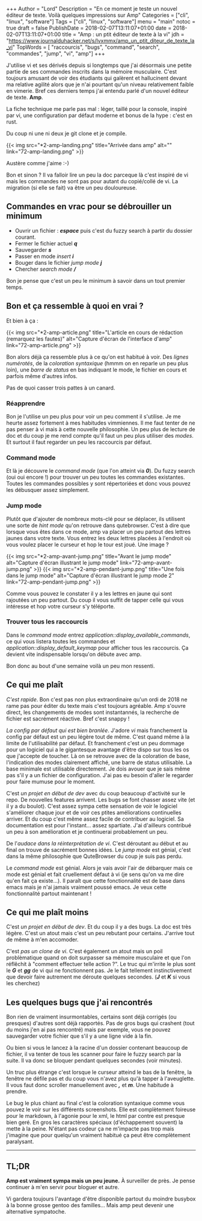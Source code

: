 +++
Author = "Lord"
Description = "En ce moment je teste un nouvel éditeur de texte. Voilà quelques impressions sur Amp"
Categories = ["cli", "linux", "software"]
Tags = ["cli", "linux", "software"]
menu = "main"
notoc = true
draft = false
PublishDate = 2018-02-07T13:11:07+01:00
date = 2018-02-07T13:11:07+01:00
title = "Amp : un ptit éditeur de texte à la vi"
jdh = "https://www.journalduhacker.net/s/lvxmmx/amp_un_ptit_diteur_de_texte_la_vi"
TopWords = [  "raccourcis", "bugs", "command", "search", "commandes", "jump", "vi", "amp"]
+++

J'utilise vi et ses dérivés depuis si longtemps que j'ai désormais une petite partie de ses commandes inscrits dans la mémoire musculaire.
C'est toujours amusant de voir des étudiants qui galèrent et hallucinent devant ma relative agilité alors que je n'ai pourtant qu'un niveau relativement faible en vimerie.
Bref ces derniers temps j'ai entendu parlé d'un nouvel éditeur de texte. **Amp**.

La fiche technique me parle pas mal : léger, taillé pour la console, inspiré par vi, une configuration par défaut moderne et bonus de la hype : c'est en rust.

Du coup ni une ni deux je git clone et je compile.

{{< img src="*2-amp-landing.png" title="Arrivée dans amp" alt="" link="72-amp-landing.png" >}}

Austère comme j'aime :-)

Bon et sinon ? Il va falloir lire un peu la doc parceque là c'est inspiré de vi mais les commandes ne sont pas pour autant du copié/collé de vi. La migration (si elle se fait) va être un peu douloureuse.

## Commandes en vrac pour se débrouiller un minimum

  - Ouvrir un fichier : ***espace*** puis c'est du fuzzy search à partir du dossier courant.
  - Fermer le fichier actuel ***q***
  - Sauvegarder ***s***
  - Passer en mode *insert* ***i***
  - Bouger dans le fichier *jump mode* ***j***
  - Chercher *search mode* ***/***

Bon je pense que c'est un peu le minimum à savoir dans un tout premier temps.

## Bon et ça ressemble à quoi en vrai ?

Et bien à ça :

{{< img src="*2-amp-article.png" title="L'article en cours de rédaction (remarquez les fautes)" alt="Capture d'écran de l'interface d'amp" link="72-amp-article.png" >}}

Bon alors déjà ça ressemble plus à ce qu'on est habitué à voir. Des *lignes numérotés*, de la *coloration syntaxique* (hmmm on en reparle un peu plus loin), une *barre de status* en bas indiquant le mode, le fichier en cours et parfois même d'autres infos.

Pas de quoi casser trois pattes à un canard.

### Réapprendre

Bon je l'utilise un peu plus pour voir un peu comment il s'utilise.
Je me heurte assez fortement à mes habitudes vimmiennes.
Il me faut tenter de ne pas penser à vi mais à cette nouvelle philosophie.
Un peu plus de lecture de doc et du coup je me rend compte qu'il faut un peu plus utiliser des *modes*.
Et surtout il faut regarder un peu les raccourcis par défaut.

### Command mode

Et là je découvre le *command mode* (que l'on atteint via ***0***).
Du fuzzy search (oui oui encore !) pour trouver un peu toutes les commandes existantes.
Toutes les commandes possibles y sont répertoriées et donc vous pouvez les débusquer assez simplement.

### Jump mode

Plutôt que d'ajouter de nombreux mots-clé pour se déplacer, ils utilisent une sorte de *hint mode* qu'on retrouve dans qutebrowser.
C'est à dire que lorsque vous êtes dans ce mode, amp va placer un peu partout des lettres jaunes dans votre texte.
Vous entrez les deux lettres placées à l'endroit où vous voulez placer le curseur et hop le tour est joué.
Une image ?

{{< img src="*2-amp-avant-jump.png" title="Avant le jump mode" alt="Capture d'écran illustrant le jump mode" link="72-amp-avant-jump.png" >}}
{{< img src="*2-amp-pendant-jump.png" title="Une fois dans le jump mode" alt="Capture d'écran illustrant le jump mode 2" link="72-amp-pendant-jump.png" >}}

Comme vous pouvez le constater il y a les lettres en jaune qui sont rajoutées un peu partout.
Du coup il vous suffit de tapper celle qui vous intéresse et hop votre curseur s'y téléporte.


### Trouver tous les raccourcis
Dans le *command mode* entrez *application::display_available_commands*, ce qui vous listera toutes les commandes et *application::display_default_keymap* pour afficher tous les raccourcis.
Ça devient vite indispensable lorsqu'on débute avec amp.

Bon donc au bout d'une semaine voilà un peu mon ressenti.

## Ce qui me plaît

*C'est rapide*.
Bon c'est pas non plus extraordinaire qu'un ordi de 2018 ne rame pas pour éditer du texte mais c'est toujours agréable.
Amp s'ouvre direct, les changements de modes sont instantannés, la recherche de fichier est sacrément réactive.
Bref c'est snappy !

*La config par défaut qui est bien branlée*.
J'adore *vi* mais franchement la config par défaut est un peu légère tout de même.
C'est quand même à la limite de l'utilisabilité par défaut.
Et franchement c'est un peu dommage pour un logiciel qui a le gigantesque avantage d'être dispo sur tous les os que j'accepte de toucher.
Là on se retrouve avec de la coloration de base, l'indication des modes clairement affiché, une barre de status utilisable.
La base minimale est utilisable directement.
Je dois avouer que je sais même pas s'il y a un fichier de configuration.
J'ai pas eu besoin d'aller le regarder pour faire mumuse pour le moment.


C'est *un projet en début de dev* avec du coup beaucoup d'activité sur le repo.
De nouvelles features arrivent.
Les bugs se font chasser assez vite (et il y a du boulot).
C'est assez sympa cette sensation de voir le logiciel s'améliorer chaque jour et de voir ces ptites améliorations continuelles arriver.
Et du coup c'est même assez facile de contribuer au logiciel. Sa documentation est pour l'instant… assez spartiate.
J'ai d'ailleurs contribué un peu à son amélioration et je continuerai probablement un peu.

De l'*audace dans la réinterprétation de vi*.
C'est déroutant au début et au final on trouve de sacrément bonnes idées.
Le *jump mode* est génial, c'est dans la même philosophie que QuteBrowser du coup je suis pas perdu.

Le *command mode* est génial.
Alors je vais avoir l'air de débarquer mais ce mode est génial et fait cruellement défaut à vi (je sens qu'on va me dire qu'en fait ça existe…).
Il paraît que cette fonctionnalité est de base dans emacs mais je n'ai jamais vraiment poussé emacs.
Je veux cette fonctionnalité partout maintenant !

## Ce qui me plaît moins

C'est *un projet en début de dev*.
Et du coup il y a des bugs.
La doc est très légère.
C'est un atout mais c'est un peu rebutant pour certains.
J'arrive tout de même à m'en accomoder.

C'est *pas un clone de vi*.
C'est également un atout mais un poil problèmatique quand on doit surpasser sa mémoire musculaire et que l'on réflêchit à "comment effectuer telle action ?".
Le truc qui m'irrite le plus sont le ***G*** et ***gg*** de vi qui ne fonctionnent pas. Je le fait tellement instinctivement que devoir faire autrement me déroute quelques secondes. (***J*** et ***K*** si vous les cherchez)

## Les quelques bugs que j'ai rencontrés
Bon rien de vraiment insurmontables, certains sont déjà corrigés (ou presques) d'autres sont déjà rapportés.
Pas de gros bugs qui crashent (tout du moins j'en ai pas rencontré) mais par exemple, vous ne pouvez sauvegarder votre fichier que s'il y a une ligne vide à la fin.

Ou bien si vous le lancez à la racine d'un dossier contenant beaucoup de fichier, il va tenter de tous les scanner pour faire le fuzzy search par la suite.
Il va donc se bloquer pendant quelques secondes (voir minutes).

Un truc plus étrange c'est lorsque le curseur atteind le bas de la fenêtre, la fenêtre ne défile pas et du coup vous n'avez plus qu'à tapper à l'aveuglette.
Il vous faut donc scroller manuellement avec ***,*** et ***m***.
Une habitude à prendre.

Le bug le plus chiant au final c'est la coloration syntaxique comme vous pouvez le voir sur les différents screenshots.
Elle est complètement foireuse pour le markdown, à l'agonie pour le xml, le html par contre est presque bien geré.
En gros les caractères spéciaux (d'échappement souvent) la mette à la peine.
N'étant pas codeur ça ne m'impacte pas trop mais j'imagine que pour quelqu'un vraiment habitué ça peut être complètement paralysant.

-----

## TL;DR

**Amp est vraiment sympa mais un peu jeune.**
À surveiller de près.
Je pense continuer à m'en servir pour bloguer et autre.

Vi gardera toujours l'avantage d'être disponible partout du moindre busybox à la bonne grosse gentoo des familles… Mais amp peut devenir une alternative sympatoche.

